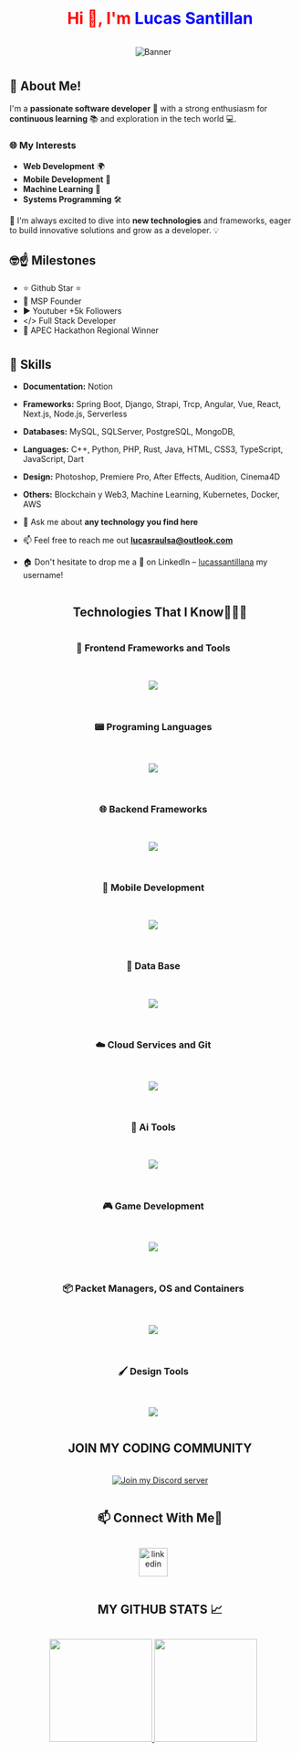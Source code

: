 <div id="user-content-toc">
  <ul align="center">
    <summary><h1 style="display: inline-block; color: red">Hi 👋, I'm <span style="color: blue">Lucas Santillan</span></h1></summary>
  </ul>
</div>

<!-- Banner -->
<p align="center">
  <img src="https://github.com/Luc4st1574/Luc4st1574/blob/main/1705114483615.jpeg" alt="Banner">
</p>

#

## 👋 About Me!

I'm a **passionate software developer** 🌟 with a strong enthusiasm for **continuous learning** 📚 and exploration in the tech world 💻.

### 🌐 My Interests
- **Web Development** 🌍
- **Mobile Development** 📲
- **Machine Learning** 🤖  
- **Systems Programming** 🛠️  


🚀 I'm always excited to dive into **new technologies** and frameworks, eager to build innovative solutions and grow as a developer. 💡



## 🤓☝️ Milestones

- ⭐ Github Star ⭐
- 🧊 MSP Founder
- ▶️ Youtuber +5k Followers
- </> Full Stack Developer
- 👾 APEC Hackathon Regional Winner

#

<!--Intro start-->
## 🔧 Skills

- **Documentation:** Notion
- **Frameworks:** Spring Boot, Django, Strapi, Trcp, Angular, Vue, React, Next.js, Node.js, Serverless
- **Databases:** MySQL, SQLServer, PostgreSQL, MongoDB,
- **Languages:** C++, Python, PHP, Rust, Java, HTML, CSS3, TypeScript, JavaScript, Dart
- **Design:** Photoshop, Premiere Pro, After Effects, Audition, Cinema4D
- **Others:** Blockchain y Web3, Machine Learning, Kubernetes, Docker, AWS

- 💬 Ask me about **any technology you find here**

- 📫 Feel free to reach me out **lucasraulsa@outlook.com**

- 🏠 Don't hesitate to drop me a **👋** on LinkedIn –  [lucassantillana](https://www.linkedin.com/in/lucassantillana/) my username!
<!--Intro end-->

<!--h1 without bottom border-->
<div id="user-content-toc">
  <ul align="center">
    <summary><h2 style="display: inline-block">Technologies That I Know👨🏻‍💻</h2></summary>
  </ul>
</div>

<div align="center">
  <h3>🌟 Frontend Frameworks and Tools</h3>
</div>

<br>

<!--tech stack icons-->
<p align="center">
  <a href="https://skillicons.dev">
    <img src="https://skillicons.dev/icons?i=astro,nextjs,react,angular,nuxtjs,vues,velte,solidjs,htmx,dotnet,jquery,laravel,php,html,css,js,bootstrap,tailwind,threejs,p5js,vite,vitest,vercel,apollo&perline=14&theme=dark" />
  </a>
</p>

<br>


<div align="center">
  <h3>📟 Programing Languages</h3>
</div>

<br>

<p align="center">
  <a href="https://skillicons.dev">
    <img src="https://skillicons.dev/icons?i=py,go,rust,dart,nodejs,ts,kotlin,swift,java,c,cpp,cs&perline=14&theme=dark" />
  </a>
</p>

<br>

<div align="center">
  <h3>🌐 Backend Frameworks</h3>
</div>

<br>

<p align="center">
  <a href="https://skillicons.dev">
    <img src="https://skillicons.dev/icons?i=django,flask,fastapi,express,nestjs,spring&perline=14&theme=dark" />
  </a>
</p>

<br>

<div align="center">
  <h3>📱 Mobile Development</h3>
</div>

<br>

<p align="center">
  <a href="https://skillicons.dev">
    <img src="https://skillicons.dev/icons?i=flutter,react,gradle,androidstudio,apple&perline=14&theme=dark" />
  </a>
</p>

<br>

<div align="center">
  <h3>💾 Data Base</h3>
</div>

<br>

<p align="center">
  <a href="https://skillicons.dev">
    <img src="https://skillicons.dev/icons?i=firebase,supabase,mongodb,mysql,postgres,graphql,pkl&perline=14&theme=dark" />
  </a>
</p>

<br>

<div align="center">
  <h3>☁️ Cloud Services and Git</h3>
</div>

<br>

<p align="center">
  <a href="https://skillicons.dev">
    <img src="https://skillicons.dev/icons?i=aws,azure,gcp,cloudflare,postman,git,bitbucket,github,gitlab,githubactions&perline=14&theme=dark" />
  </a>
</p>

<br>

<div align="center">
  <h3>🤖 Ai Tools</h3>
</div>

<br>

<p align="center">
  <a href="https://skillicons.dev">
    <img src="https://skillicons.dev/icons?i=pytorch,opencv,sklearn,tensorflow&perline=14&theme=dark" />
  </a>
</p>

<br>

<div align="center">
  <h3>🎮 Game Development</h3>
</div>

<br>

<p align="center">
  <a href="https://skillicons.dev">
    <img src="https://skillicons.dev/icons?i=godot,unity,unreal&perline=14&theme=dark" />
  </a>
</p>

<br>

<div align="center">
  <h3>📦 Packet Managers, OS and Containers</h3>
</div>

<br>

<p align="center">
  <a href="https://skillicons.dev">
    <img src="https://skillicons.dev/icons?i=npm,pnpm,bun,bash,deno,linux,arch,kali,ubuntu,debian,docker,kubernetes,jenkins&perline=14&theme=dark" />
  </a>
</p>

<br>

<div align="center">
  <h3>🖌️ Design Tools</h3>
</div>

<br>

<p align="center">
  <a href="https://skillicons.dev">
    <img src="https://skillicons.dev/icons?i=ps,ai,pr,au,ae,xd,figma&perline=14&theme=dark" />
  </a>
</p>

<!-- Connect with me -->

<div id="user-content-toc">
  <ul align="center">
    <summary><h2 style="display: inline-block;">JOIN MY CODING COMMUNITY</h2></summary>
    <br>
  <a href="https://discord.gg/smzHyCNpnQ">
    <img src="https://dcbadge.limes.pink/api/server/smzHyCNpnQ" alt="Join my Discord server">
  </a>
  </ul>
</div>


<!--h2 without bottom border-->
<div id="user-content-toc">
  <ul align="center">
    <summary><h2 style="display: inline-block"> 📫 Connect With Me🤝</h2></summary>
  </ul>
</div>

<!--icons and links-->
<p align="center">
<a href="https://www.linkedin.com/in/lucassantillana/" target="_blank">
<img align="center" src="https://user-images.githubusercontent.com/88904952/234979284-68c11d7f-1acc-4f0c-ac78-044e1037d7b0.png" alt="linkedin" height="50" width="50" />
</a>
</p>

<div id="user-content-toc">
  <ul align="center">
    <summary><h2 style="display: inline-block">MY GITHUB STATS 📈</h2></summary>
  </ul>
</div>


<p align="center">
<a href="https://github.com/Luc4st1574">
  <img height="180em" src="https://github-readme-stats-eight-theta.vercel.app/api?username=Luc4st1574&show_icons=true&theme=algolia&include_all_commits=true&count_private=true"/>
  <img height="180em" src="https://github-readme-stats-eight-theta.vercel.app/api/top-langs/?username=Luc4st1574&layout=compact&langs_count=8&theme=algolia"/>
</a>
</p>


